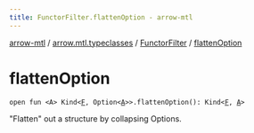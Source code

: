 ```yaml
---
title: FunctorFilter.flattenOption - arrow-mtl
---
```


[arrow-mtl](../../index.html) / [arrow.mtl.typeclasses](../index.html) / [FunctorFilter](index.html) / [flattenOption](./flatten-option.html)

# flattenOption

`open fun <A> Kind<`[`F`](index.html#F)`, Option<`[`A`](flatten-option.html#A)`>>.flattenOption(): Kind<`[`F`](index.html#F)`, `[`A`](flatten-option.html#A)`>`

"Flatten" out a structure by collapsing Options.

